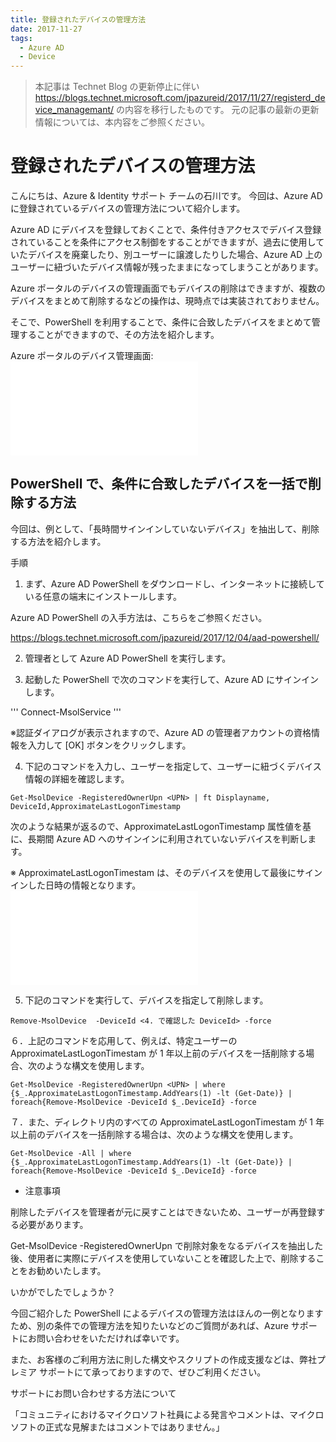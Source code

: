 ```yaml
---
title: 登録されたデバイスの管理方法
date: 2017-11-27
tags:
  - Azure AD
  - Device
---
```


> 本記事は Technet Blog の更新停止に伴い https://blogs.technet.microsoft.com/jpazureid/2017/11/27/registerd_device_managemant/ の内容を移行したものです。
> 元の記事の最新の更新情報については、本内容をご参照ください。

# 登録されたデバイスの管理方法

こんにちは、Azure & Identity サポート チームの石川です。
今回は、Azure AD に登録されているデバイスの管理方法について紹介します。

Azure AD にデバイスを登録しておくことで、条件付きアクセスでデバイス登録されていることを条件にアクセス制御をすることができますが、過去に使用していたデバイスを廃棄したり、別ユーザーに譲渡したりした場合、Azure AD 上のユーザーに紐づいたデバイス情報が残ったままになってしまうことがあります。

Azure ポータルのデバイスの管理画面でもデバイスの削除はできますが、複数のデバイスをまとめて削除するなどの操作は、現時点では実装されておりません。

そこで、PowerShell を利用することで、条件に合致したデバイスをまとめて管理することができますので、その方法を紹介します。

Azure ポータルのデバイス管理画面:
![](./registerd_device_managemant/registerd_device_managant.md)

## PowerShell で、条件に合致したデバイスを一括で削除する方法

今回は、例として、「長時間サインインしていないデバイス」を抽出して、削除する方法を紹介します。

手順

1. まず、Azure AD PowerShell をダウンロードし、インターネットに接続している任意の端末にインストールします。

Azure AD PowerShell の入手方法は、こちらをご参照ください。

https://blogs.technet.microsoft.com/jpazureid/2017/12/04/aad-powershell/

2. 管理者として Azure AD PowerShell を実行します。

3. 起動した PowerShell で次のコマンドを実行して、Azure AD にサインインします。

'''
Connect-MsolService
'''

※認証ダイアログが表示されますので、Azure AD の管理者アカウントの資格情報を入力して [OK] ボタンをクリックします。

4. 下記のコマンドを入力し、ユーザーを指定して、ユーザーに紐づくデバイス情報の詳細を確認します。

```
Get-MsolDevice -RegisteredOwnerUpn <UPN> | ft Displayname, DeviceId,ApproximateLastLogonTimestamp
```

次のような結果が返るので、ApproximateLastLogonTimestamp 属性値を基に、長期間 Azure AD へのサインインに利用されていないデバイスを判断します。

※   ApproximateLastLogonTimestam は、そのデバイスを使用して最後にサインインした日時の情報となります。
![](./registerd_device_managemant/result.md)

5. 下記のコマンドを実行して、デバイスを指定して削除します。

```
Remove-MsolDevice  -DeviceId <4. で確認した DeviceId> -force
```

６．上記のコマンドを応用して、例えば、特定ユーザーの ApproximateLastLogonTimestam  が 1 年以上前のデバイスを一括削除する場合、次のような構文を使用します。

```
Get-MsolDevice -RegisteredOwnerUpn <UPN> | where {$_.ApproximateLastLogonTimestamp.AddYears(1) -lt (Get-Date)} | foreach{Remove-MsolDevice -DeviceId $_.DeviceId} -force
```

７．また、ディレクトリ内のすべての ApproximateLastLogonTimestam  が 1 年以上前のデバイスを一括削除する場合は、次のような構文を使用します。

```
Get-MsolDevice -All | where {$_.ApproximateLastLogonTimestamp.AddYears(1) -lt (Get-Date)} | foreach{Remove-MsolDevice -DeviceId $_.DeviceId} -force
```

- 注意事項

削除したデバイスを管理者が元に戻すことはできないため、ユーザーが再登録する必要があります。

Get-MsolDevice -RegisteredOwnerUpn で削除対象をなるデバイスを抽出した後、使用者に実際にデバイスを使用していないことを確認した上で、削除することをお勧めいたします。

いかがでしたでしょうか？

今回ご紹介した PowerShell によるデバイスの管理方法はほんの一例となりますため、別の条件での管理方法を知りたいなどのご質問があれば、Azure サポートにお問い合わせをいただければ幸いです。

また、お客様のご利用方法に則した構文やスクリプトの作成支援などは、弊社プレミア サポートにて承っておりますので、ぜひご利用ください。

サポートにお問い合わせする方法について

「コミュニティにおけるマイクロソフト社員による発言やコメントは、マイクロソフトの正式な見解またはコメントではありません。」